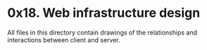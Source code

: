 # 0x18. Web infrastructure design

All files in this directory contain drawings of the relationships and interactions between client and server.
